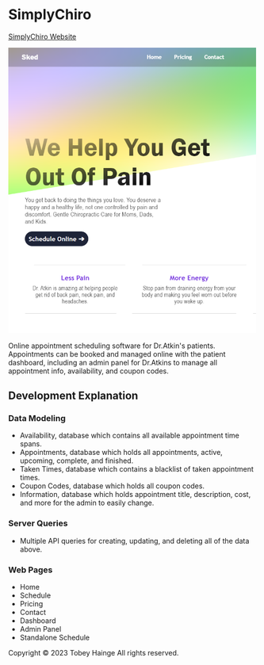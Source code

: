 # SimplyChiro

[SimplyChiro Website](https://thainge.github.io/simply-chiro/)

<img src="https://github.com/Thainge/portfolio/blob/gh-pages/static/media/3.ab4e1a45e49d3927030f.png?raw=true" width="500" />

Online appointment scheduling software for Dr.Atkin's patients. Appointments can be booked and managed online with the patient dashboard, including an admin panel for Dr.Atkins to manage all appointment info, availability, and coupon codes.

## Development Explanation
### Data Modeling
- Availability, database which contains all available appointment time spans.
- Appointments, database which holds all appointments, active, upcoming, complete, and finished.
- Taken Times, database which contains a blacklist of taken appointment times.
- Coupon Codes, database which holds all coupon codes.
- Information, database which holds appointment title, description, cost, and more for the admin to easily change.
### Server Queries
- Multiple API queries for creating, updating, and deleting all of the data above.
### Web Pages
- Home
- Schedule
- Pricing
- Contact
- Dashboard
- Admin Panel
- Standalone Schedule

Copyright © 2023 Tobey Hainge All rights reserved.
